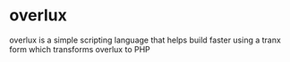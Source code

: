 # overlux
overlux is a simple scripting language that helps build faster using a tranx form which transforms overlux to PHP
